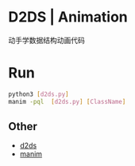 # D2DS | Animation

动手学数据结构动画代码

# Run

```bash
python3 [d2ds.py]
manim -pql  [d2ds.py] [ClassName]
```

## Other

- [d2ds](https://github.com/d2learn/d2ds)
- [manim](https://github.com/manimCommunity/manim)